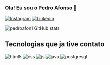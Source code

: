 ### Ola! Eu sou o Pedro Afonso 👋
[![Instagram](https://img.shields.io/badge/Instagram-E4405F?style=for-the-badge&logo=instagram&logoColor=white)](https://www.instagram.com/pedroaf0n)
[![Linkedin](https://img.shields.io/badge/LinkedIn-0077B5?style=for-the-badge&logo=linkedin&logoColor=white)](https://www.linkedin.com/in/pedro-afonso-leite-de-andrade-a4a323220/)

![pedroafon1 GitHub stats](https://github-readme-stats.vercel.app/api?username=pedroafon1&show_icons=true&theme=dark)

## Tecnologias que ja tive contato
<div style="display: inline_block">
  <img align="center" alt="html5" src="https://img.shields.io/badge/HTML5-E34F26?style=for-the-badge&logo=html5&logoColor=white" />
  <img align="center" alt="css" src="https://img.shields.io/badge/CSS3-1572B6?style=for-the-badge&logo=css3&logoColor=white" />
  <img align="center" alt="js" src="https://img.shields.io/badge/JavaScript-F7DF1E?style=for-the-badge&logo=javascript&logoColor=black" />
  <img align="center" alt="java" src="https://img.shields.io/badge/Java-ED8B00?style=for-the-badge&logo=openjdk&logoColor=white" />
  <img align="center" alt="postgresql" src="![Postgres](https://img.shields.io/badge/postgres-%23316192.svg?style=for-the-badge&logo=postgresql&logoColor=white)" />
  
 
</div><br/>
